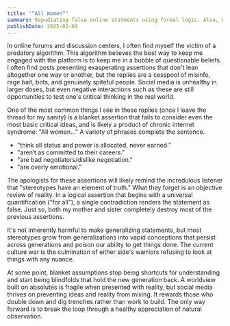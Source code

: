 ```yaml
---
title: "“All Women”"
summary: Repudiating false online statments using formal logic. Also, women.
publishDate: 2025-02-09
---
```


In online forums and discussion centers, I often find myself the victim of a
predatory algorithm. This algorithm believes the best way to keep me engaged
with the platform is to keep me in a bubble of questionable beliefs. I often
find posts presenting exasperating assertions that don't lean altogether one way
or another, but the replies are a cesspool of misinfo, rage bait, bots, and
genuinely spiteful people. Social media is unhealthy in larger doses, but even
negative interactions such as these are still opportunities to test one's
critical thinking in the real world.

One of the most common things I see in these replies (once I leave the thread
for my sanity) is a blanket assertion that fails to consider even the most basic
critical ideas, and is likely a product of chronic internet syndrome: "All
women..." A variety of phrases complete the sentence.

- "think all status and power is allocated, never earned."
- "aren’t as committed to their careers."
- "are bad negotiators/dislike negotiation."
- "are overly emotional."

The apologists for these assertions will likely remind the incredulous listener
that "stereotypes have an element of truth." What they forget is an objective
review of reality. In a logical assertion that begins with a universal
quantification ("for all"), a single contradiction renders the statement as
false. Just so, both my mother and sister completely destroy most of the
previous assertions.

It's not inherently harmful to make generalizing statements, but most
stereotypes grow from generalizations into vapid conceptions that persist across
generations and poison our ability to get things done. The current culture war
is the culmination of either side's warriors refusing to look at things with any
nuance.

At some point, blanket assumptions stop being shortcuts for understanding and
start being blindfolds that hold the new generation back. A worldview built on
absolutes is fragile when presented with reality, but social media thrives on
preventing ideas and reality from mixing. It rewards those who double down and
dig trenches rather than work to build. The only way forward is to break the
loop through a healthy appreciation of natural observation.
